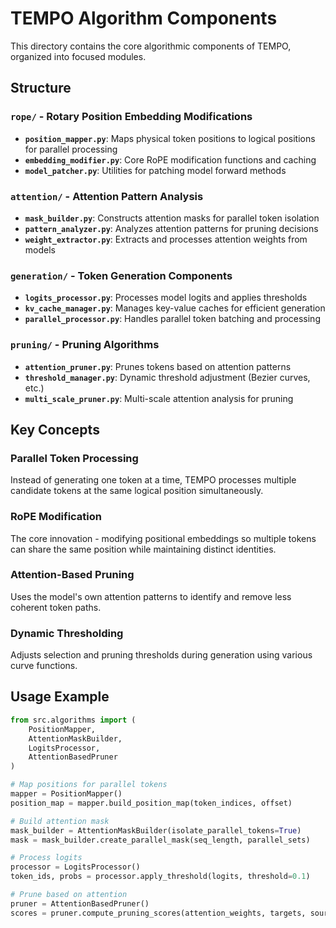 # TEMPO Algorithm Components

This directory contains the core algorithmic components of TEMPO, organized into focused modules.

## Structure

### `rope/` - Rotary Position Embedding Modifications
- **`position_mapper.py`**: Maps physical token positions to logical positions for parallel processing
- **`embedding_modifier.py`**: Core RoPE modification functions and caching
- **`model_patcher.py`**: Utilities for patching model forward methods

### `attention/` - Attention Pattern Analysis
- **`mask_builder.py`**: Constructs attention masks for parallel token isolation
- **`pattern_analyzer.py`**: Analyzes attention patterns for pruning decisions
- **`weight_extractor.py`**: Extracts and processes attention weights from models

### `generation/` - Token Generation Components
- **`logits_processor.py`**: Processes model logits and applies thresholds
- **`kv_cache_manager.py`**: Manages key-value caches for efficient generation
- **`parallel_processor.py`**: Handles parallel token batching and processing

### `pruning/` - Pruning Algorithms
- **`attention_pruner.py`**: Prunes tokens based on attention patterns
- **`threshold_manager.py`**: Dynamic threshold adjustment (Bezier curves, etc.)
- **`multi_scale_pruner.py`**: Multi-scale attention analysis for pruning

## Key Concepts

### Parallel Token Processing
Instead of generating one token at a time, TEMPO processes multiple candidate tokens at the same logical position simultaneously.

### RoPE Modification
The core innovation - modifying positional embeddings so multiple tokens can share the same position while maintaining distinct identities.

### Attention-Based Pruning
Uses the model's own attention patterns to identify and remove less coherent token paths.

### Dynamic Thresholding
Adjusts selection and pruning thresholds during generation using various curve functions.

## Usage Example

```python
from src.algorithms import (
    PositionMapper,
    AttentionMaskBuilder,
    LogitsProcessor,
    AttentionBasedPruner
)

# Map positions for parallel tokens
mapper = PositionMapper()
position_map = mapper.build_position_map(token_indices, offset)

# Build attention mask
mask_builder = AttentionMaskBuilder(isolate_parallel_tokens=True)
mask = mask_builder.create_parallel_mask(seq_length, parallel_sets)

# Process logits
processor = LogitsProcessor()
token_ids, probs = processor.apply_threshold(logits, threshold=0.1)

# Prune based on attention
pruner = AttentionBasedPruner()
scores = pruner.compute_pruning_scores(attention_weights, targets, sources)
```